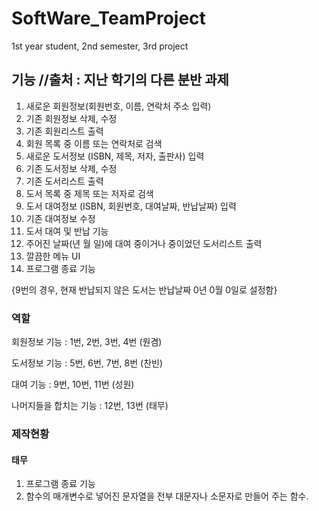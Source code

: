 # SoftWare_TeamProject
1st year student, 2nd semester, 3rd project


## 기능 //출처 : 지난 학기의 다른 분반 과제
1. 새로운 회원정보(회원번호, 이름, 연락처 주소 입력)
2. 기존 회원정보 삭제, 수정
3. 기존 회원리스트 출력
4. 회원 목록 중 이름 또는 연락처로 검색
5. 새로운 도서정보 (ISBN, 제목, 저자, 출판사) 입력
6. 기존 도서정보 삭제, 수정
7. 기존 도서리스트 출력
8. 도서 목록 중 제목 또는 저자로 검색
9. 도서 대여정보 (ISBN, 회원번호, 대여날짜, 반납날짜) 입력
10. 기존 대여정보 수정
11. 도서 대여 및 반납 기능
12. 주어진 날짜(년 월 일)에 대여 중이거나 중이었던 도서리스트 출력
13. 깔끔한 메뉴 UI
14. 프로그램 종료 기능

{9번의 경우, 현재 반납되지 않은 도서는 반납날짜 0년 0월 0일로 설정함}


### 역할

회원정보 기능 : 1번, 2번, 3번, 4번 (원겸)

도서정보 기능 : 5번, 6번, 7번, 8번 (찬빈)

대여 기능 : 9번, 10번, 11번 (성원)

나머지들을 합치는 기능 : 12번, 13번 (태무)


### 제작현황

#### 태무
1. 프로그램 종료 기능
2. 함수의 매개변수로 넣어진 문자열을 전부 대문자나 소문자로 만들어 주는 함수.
